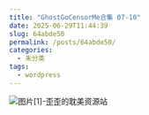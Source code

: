 ```yaml
---
title: "GhostGoCensorMe合集 07-10"
date: 2025-06-29T11:44:39
slug: 64abde50
permalink: /posts/64abde50/
categories:
  - 未分类
tags:
  - wordpress
---
```


![图片[1]-歪歪的耽美资源站](/images/wp/64abde50-4f3148c7.jpg)
